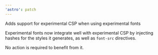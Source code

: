 ```yaml
---
'astro': patch
---
```


Adds support for experimental CSP when using experimental fonts

Experimental fonts now integrate well with experimental CSP by injecting hashes for the styles it generates, as well as `font-src` directives.

No action is required to benefit from it.
